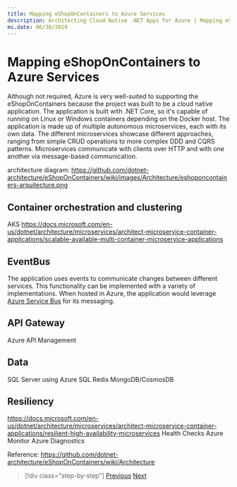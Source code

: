 ```yaml
---
title: Mapping eShopOnContainers to Azure Services
description: Architecting Cloud Native .NET Apps for Azure | Mapping eShopOnContainers to Azure Services
ms.date: 06/30/2019
---
```

# Mapping eShopOnContainers to Azure Services

Although not required, Azure is very well-suited to supporting the eShopOnContainers because the project was built to be a cloud native application. The application is built with .NET Core, so it's capable of running on Linux or Windows containers depending on the Docker host. The application is made up of multiple autonomous microservices, each with its own data. The different microservices showcase different approaches, ranging from simple CRUD operations to more complex DDD and CQRS patterns. Microservices communicate with clients over HTTP and with one another via message-based communication.

architecture diagram: https://github.com/dotnet-architecture/eShopOnContainers/wiki/images/Architecture/eshoponcontainers-arquitecture.png

## Container orchestration and clustering

AKS
https://docs.microsoft.com/en-us/dotnet/architecture/microservices/architect-microservice-container-applications/scalable-available-multi-container-microservice-applications

## EventBus

The application uses events to communicate changes between different services. This functionality can be implemented with a variety of implementations. When hosted in Azure, the application would leverage [Azure Service Bus](https://docs.microsoft.com/azure/service-bus/) for its messaging.

## API Gateway

Azure API Management

## Data

SQL Server using Azure SQL
Redis
MongoDB/CosmosDB

## Resiliency

https://docs.microsoft.com/en-us/dotnet/architecture/microservices/architect-microservice-container-applications/resilient-high-availability-microservices
Health Checks
Azure Monitor
Azure Diagnostics

Reference:
https://github.com/dotnet-architecture/eShopOnContainers/wiki/Architecture


>[!div class="step-by-step"]
>[Previous](introduce-eshoponcontainers-reference-app.md)
>[Next](host-eshoponcontainers-application.md)

